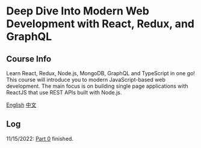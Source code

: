 # Deep Dive Into Modern Web Development with React, Redux, and GraphQL

## Course Info

Learn React, Redux, Node.js, MongoDB, GraphQL and TypeScript in one go! This course will introduce you to modern JavaScript-based web development. The main focus is on building single page applications with ReactJS that use REST APIs built with Node.js.

[English](https://fullstackopen.com/en/)
[中文](https://fullstackopen.com/zh/)

## Log

11/15/2022: [Part 0](https://fullstackopen.com/en/part0/fundamentals_of_web_apps#exercises-0-1-0-6) finished.